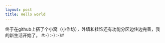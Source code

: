 ```yaml
---
layout: post
title: Hello world
---
```

终于在github上搭了个小窝（小作坊），外墙和挂饰还有功能分区边住边完善，我的新生活开始了。
#:-) :-) :-)#

